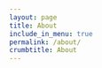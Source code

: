 ```yaml
---
layout: page
title: About
include_in_menu: true
permalink: /about/
crumbtitle: About
---
```

<!-- 
## Curriculum Vitae

My [CV](https://github.com/silvae86/cv/raw/master/cv.pdf) is [open-source](https://github.com/silvae86/cv/), like my work and life philosophy.

## About me

![João Rocha da Silva](/assets/images/about/me.jpg){:class="float-left"}

I hold a PhD in Informatics Engineering from the Faculty of Engineering of the University of Porto, where I also lecture. I specialise on research data management, working on FEUP's InfoLab building Dendro, a solution to help researchers describe and share their datasets in a clear and reusable way.

I have experience in many programming languages Javascript-NodeJS (7+ years), AngularJS, PHP with MVC frameworks, etc.) On the mobile side, I am an experienced freelancer iOS Developer with several Apps published on the App Store.

On the DevOps side, I have experience with testing and automated deployment pipelines using Vagrant, Docker, Jenkins and Bash scripting overall. Continuous integration tools such as Git and GitHub, Travis, Coveralls, Codacy and etc. are a daily part of my work.

Past corporate experience includes two consulting companies: Deloitte and Sysnovare, in which I worked on SAP modules, business blueprinting and software processes restructuring.

I am also a self-taught mechanic on my spare time... and I love Toyota classic cars!

Google Scholar page: [Click me](https://scholar.google.pt/citations?user=GYoCHRYAAAAJ)

Open Source Projects: [Click me](https://github.com/silvae86)

## Where to find me

I work at FEUP's Information Systems Laboratory, also known as [InfoLab](http://infolab.fe.up.pt/).

It is at the [I123](https://sigarra.up.pt/feup/pt/instal_geral.espaco_view?pv_id=74570) Laboratory of the [Faculty of Engineering of the University of Porto](https://sigarra.up.pt/feup/pt/web_page.Inicial).


##  Classic Car Mechanics

![Me driving my old AE86](/assets/images/about/ae86.jpg){:class="img-center fullwidth"}

*Me driving my old 1987 Corolla.*{:class="img-caption"}

I used to have a 1987 Toyota Corolla AE86, also known as Hachi-Roku or literally "eight-six" in Japanese. The car was stolen some years ago, so no more of that. Now I drive a 2003 Diesel Corolla Station Wagon---not exciting but nice to drive.

I have a YouTube channel covering car mechanics and repairs. I called it Toyota Mechanics Video Guides, and you can check it out on YouTube: [Click me](https://www.youtube.com/channel/UCbjjlEagh5_nduX_u-SkvdQ).

## Disclaimer

This blog contains my personal notes about programming, sysadmin, and other stuff. All materials and opinions are my own and do not reflect any point of view of my employer. -->

<!--

This is the base Jekyll theme. You can find out more info about customizing your Jekyll theme, as well as basic Jekyll usage documentation at [jekyllrb.com](https://jekyllrb.com/)

You can find the source code for Minima at GitHub:
[jekyll][jekyll-organization] /
[minima](https://github.com/jekyll/minima)

You can find the source code for Jekyll at GitHub:
[jekyll][jekyll-organization] /
[jekyll](https://github.com/jekyll/jekyll)


[jekyll-organization]: https://github.com/jekyll

-->
